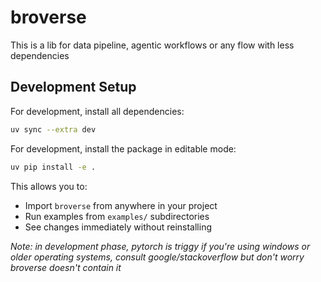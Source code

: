 # broverse
This is a lib for data pipeline, agentic workflows or any flow with less dependencies

## Development Setup

For development, install all dependencies:

```bash
uv sync --extra dev
```

For development, install the package in editable mode:

```bash
uv pip install -e .
```

This allows you to:
- Import `broverse` from anywhere in your project
- Run examples from `examples/` subdirectories
- See changes immediately without reinstalling

*Note: in development phase, pytorch is triggy if you're using windows or older operating systems, consult google/stackoverflow but don't worry broverse doesn't contain it*